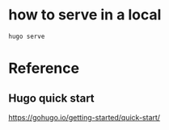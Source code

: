 # how to serve in a local 
``` 
hugo serve
```

# Reference
## Hugo quick start
https://gohugo.io/getting-started/quick-start/
